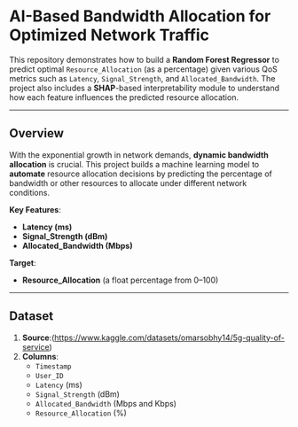 # AI-Based Bandwidth Allocation for Optimized Network Traffic

This repository demonstrates how to build a **Random Forest Regressor** to predict optimal `Resource_Allocation` (as a percentage) given various QoS metrics such as `Latency`, `Signal_Strength`, and `Allocated_Bandwidth`. The project also includes a **SHAP**-based interpretability module to understand how each feature influences the predicted resource allocation.

---

## Overview

With the exponential growth in network demands, **dynamic bandwidth allocation** is crucial. This project builds a machine learning model to **automate** resource allocation decisions by predicting the percentage of bandwidth or other resources to allocate under different network conditions.

**Key Features**:
- **Latency (ms)**  
- **Signal_Strength (dBm)**  
- **Allocated_Bandwidth (Mbps)**

**Target**:
- **Resource_Allocation** (a float percentage from 0–100)

---

## Dataset

1. **Source**:(https://www.kaggle.com/datasets/omarsobhy14/5g-quality-of-service)
2. **Columns**:
   - `Timestamp`
   - `User_ID`
   - `Latency` (ms)
   - `Signal_Strength` (dBm)
   - `Allocated_Bandwidth` (Mbps and Kbps)
   - `Resource_Allocation` (%)
